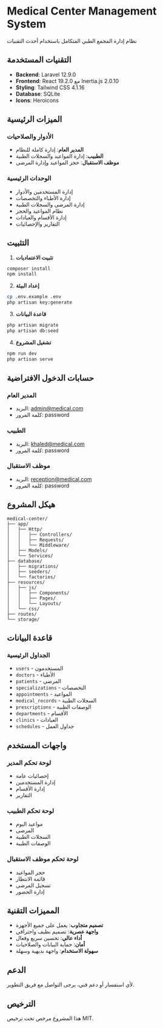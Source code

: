 # Medical Center Management System

نظام إدارة المجمع الطبي المتكامل باستخدام أحدث التقنيات

## التقنيات المستخدمة

- **Backend**: Laravel 12.9.0
- **Frontend**: React 19.2.0 مع Inertia.js 2.0.10
- **Styling**: Tailwind CSS 4.1.16
- **Database**: SQLite
- **Icons**: Heroicons

## الميزات الرئيسية

### الأدوار والصلاحيات
- **المدير العام**: إدارة كاملة للنظام
- **الطبيب**: إدارة المواعيد والسجلات الطبية
- **موظف الاستقبال**: حجز المواعيد وإدارة المرضى

### الوحدات الرئيسية
- إدارة المستخدمين والأدوار
- إدارة الأطباء والتخصصات
- إدارة المرضى والسجلات الطبية
- نظام المواعيد والحجز
- إدارة الأقسام والعيادات
- التقارير والإحصائيات

## التثبيت

1. **تثبيت الاعتماديات**
```bash
composer install
npm install
```

2. **إعداد البيئة**
```bash
cp .env.example .env
php artisan key:generate
```

3. **قاعدة البيانات**
```bash
php artisan migrate
php artisan db:seed
```

4. **تشغيل المشروع**
```bash
npm run dev
php artisan serve
```

## حسابات الدخول الافتراضية

### المدير العام
- البريد: admin@medical.com
- كلمة المرور: password

### الطبيب
- البريد: khaled@medical.com
- كلمة المرور: password

### موظف الاستقبال
- البريد: reception@medical.com
- كلمة المرور: password

## هيكل المشروع

```
medical-center/
├── app/
│   ├── Http/
│   │   ├── Controllers/
│   │   ├── Requests/
│   │   └── Middleware/
│   ├── Models/
│   └── Services/
├── database/
│   ├── migrations/
│   ├── seeders/
│   └── factories/
├── resources/
│   ├── js/
│   │   ├── Components/
│   │   ├── Pages/
│   │   └── Layouts/
│   └── css/
├── routes/
└── storage/
```

## قاعدة البيانات

### الجداول الرئيسية
- `users` - المستخدمون
- `doctors` - الأطباء
- `patients` - المرضى
- `specializations` - التخصصات
- `appointments` - المواعيد
- `medical_records` - السجلات الطبية
- `prescriptions` - الوصفات الطبية
- `departments` - الأقسام
- `clinics` - العيادات
- `schedules` - جداول العمل

## واجهات المستخدم

### لوحة تحكم المدير
- إحصائيات عامة
- إدارة المستخدمين
- إدارة الأقسام
- التقارير

### لوحة تحكم الطبيب
- مواعيد اليوم
- المرضى
- السجلات الطبية
- الوصفات الطبية

### لوحة تحكم موظف الاستقبال
- حجز المواعيد
- قائمة الانتظار
- تسجيل المرضى
- إدارة الحضور

## المميزات التقنية

- **تصميم متجاوب**: يعمل على جميع الأجهزة
- **واجهة عصرية**: تصميم نظيف واحترافي
- **أداء عالي**: تحسين سريع وفعال
- **أمان**: حماية البيانات والصلاحيات
- **سهولة الاستخدام**: واجهة بديهية وسهلة

## الدعم

لأي استفسار أو دعم فني، يرجى التواصل مع فريق التطوير.

## الترخيص

هذا المشروع مرخص تحت ترخيص MIT.